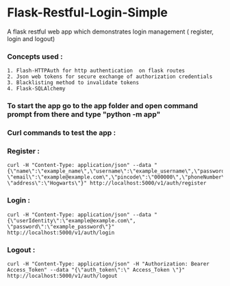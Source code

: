 # Flask-Restful-Login-Simple
A flask restful web app which demonstrates login management ( register, login and logout) 

### Concepts used :

```
1. Flash-HTTPAuth for http authentication  on flask routes
2. Json web tokens for secure exchange of authorization credentials
3. Blacklisting method to invalidate tokens
4. Flask-SQLAlchemy 
```

### To start the app go to the app folder and open command prompt from there and type "python -m app"

### Curl commands to test the app : 

### Register : 

```
curl -H "Content-Type: application/json" --data "{\"name\":\"example_name\",\"username\":\"example_username\",\"password\":\"example_password\", \"email\":\"example@example.com\",\"pincode\":\"000000\",\"phoneNumber\":\"8888888888\", \"address\":\"Hogwarts\"}" http://localhost:5000/v1/auth/register
```

### Login : 

```
curl -H "Content-Type: application/json" --data "{\"userIdentity\":\"example@example.com\", \"password\":\"example_password\"}" http://localhost:5000/v1/auth/login
```

### Logout : 

```
curl -H "Content-Type: application/json" -H "Authorization: Bearer Access_Token" --data "{\"auth_token\":\" Access_Token \"}" http://localhost:5000/v1/auth/logout
```